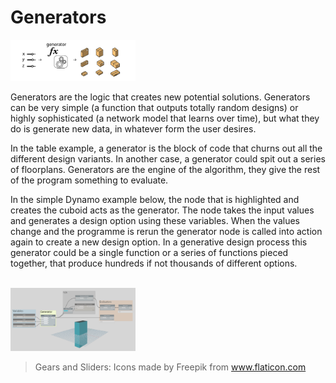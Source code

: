 
# Generators

<img src="../../assets/deeper/generators1.png" style="width:200px;"/>

Generators are the logic that creates new potential solutions. Generators can be very simple (a function that outputs totally random designs) or highly sophisticated (a network model that learns over time), but what they do is generate new data, in whatever form the user desires. 

In the table example, a generator is the block of code that churns out all the different design variants. In another case, a generator could spit out a series of floorplans. Generators are the engine of the algorithm, they give the rest of the program something to evaluate.

In the simple Dynamo example below, the node that is highlighted and creates the cuboid acts as the generator. The node takes the input values and generates a design option using these variables. When the values change and the programme is rerun the generator node is called into action again to create a new design option. In a generative design process this generator could be a single function or a series of functions pieced together, that produce hundreds if not thousands of different options. 

<br/>

<img src="../../assets/deeper/generators2.png" style="width:200px;"/>

> Gears and Sliders: Icons made by Freepik from www.flaticon.com
